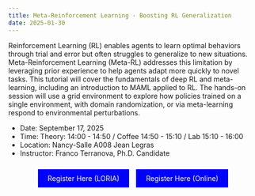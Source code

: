 ```yaml
---
title: Meta-Reinforcement Learning - Boosting RL Generalization
date: 2025-01-30
---
```

Reinforcement Learning (RL) enables agents to learn optimal behaviors through trial and error but often struggles to generalize to new situations. Meta-Reinforcement Learning (Meta-RL) addresses this limitation by leveraging prior experience to help agents adapt more quickly to novel tasks. This tutorial will cover the fundamentals of deep RL and meta-learning, including an introduction to MAML applied to RL. The hands-on session will use a grid environment to explore how policies trained on a single environment, with domain randomization, or via meta-learning respond to environmental perturbations.

- Date: September 17, 2025 
- Time: Theory: 14:00 - 14:50 / Coffee 14:50 - 15:10 / Lab 15:10 - 16:00
- Location: Nancy-Salle A008 Jean Legras
- Instructor: Franco Terranova, Ph.D. Candidate
<p align="center">
<a href="https://sondages.inria.fr/index.php/645148?lang=en" style="background-color: blue; color: white; padding: 10px 20px; text-align: center; text-decoration: none; display: inline-block; margin: 10px 5px; cursor: pointer;">Register Here (LORIA)</a>
<a href="https://sondages.inria.fr/index.php/468124?lang=en" style="background-color: blue; color: white; padding: 10px 20px; text-align: center; text-decoration: none; display: inline-block; margin: 10px 5px; cursor: pointer;">Register Here (Online)</a>
</p>
